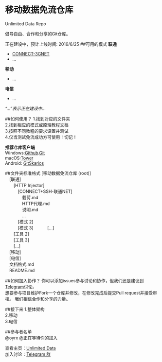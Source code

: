 # 移动数据免流仓库
Unlimited Data Repo
  
倡导自由、合作和分享的Git仓库。
  
正在建设中，预计上线时间: 2016/6/25
##可用的模式
**联通**  
-  <a href="https://github.com/oyrx/unlimited_data/tree/master/%E8%81%94%E9%80%9A/HTTP%20Injector/CONNECT-%E8%81%94%E9%80%9ANET-%E5%85%A8%E5%9B%BD">CONNECT-3GNET</a>  
-  ...

**移动**  
-  ...  

**电信**  
-  ...  

*“...”表示正在建设中...*

##如何使用？
1.找到对应的文件夹  
2.找到相应的模式或原理教程文档  
3.按照不同教程的要求设置并测试  
4.仅当测试免流成功方可使用！切记！  
  
<b>推荐仓库客户端</b>  
Windows:<a href="https://desktop.github.com/">Github</a>.<a href="https://git-for-windows.github.io/">Git</a>  
macOS:<a href="https://www.git-tower.com/">Tower</a>  
Android: <a href="http://www.coolapk.com/apk/com.alorma.github">GitSkarios</a>  
  
##文件夹标准格式
[移动数据免流仓库 (root)]  
　[联通]  
　　[HTTP Injector]  
　　　[CONNECT+SSH-联通NET]  
　　　　载荷.md  
　　　　HTTP代理.md  
　　　　说明.md  
　　　　...  
　　　[模式 2]  
　　　[模式 3] 
　　　[...]  
　　[工具 2]  
　　[工具 3]  
　　[...]  
　[移动]  
　[电信]  
　文档格式.md  
　README.md  

##如何加入协作？
你可以添加issues参与讨论和协作，但我们还是建议到<a href ="https://telegram.me/Unlimited_Data">Telegram</a>讨论。  
想要参与项目维护Fork一个仓库并修改，在修改完成后提交Pull request并接受审核。
我们相信合作和分享的力量。  
  
##接下来
1.整体架构  
2.移动  
3.电信  

##参与者名单  
@oyrx @正在等待你的加入  



查看主页：<a href="http://ouyang.ga/unlimited_data">Unlimited Data</a>  
加入讨论：<a href ="https://telegram.me/Unlimited_Data">Telegram 群</a>
